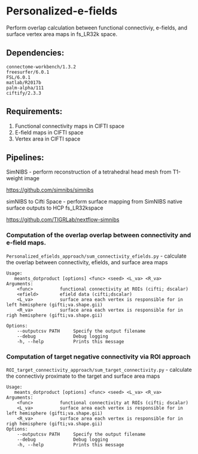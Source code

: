 # Personalized-e-fields
Perform overlap calculation between functional connectiviy, e-fields, and surface vertex area maps in fs_LR32k space.


## Dependencies:
```
connectome-workbench/1.3.2
freesurfer/6.0.1
FSL/6.0.1
matlab/R2017b
palm-alpha/111
ciftify/2.3.3
```

## Requirements:
1. Functional connectivity maps in CIFTI space
2. E-field maps in CIFTI space
3. Vertex area in CIFTI space

## Pipelines:

SimNIBS - perform reconstruction of a tetrahedral head mesh from T1-weight image

https://github.com/simnibs/simnibs

simNIBS to Cifti Space - perform surface mapping from SimNIBS native surface outputs to HCP fs_LR32kspace

https://github.com/TIGRLab/nextflow-simnibs

### Computation of the overlap overlap between connectivity and e-field maps.

```Personalized_efields_approach/sum_connectivity_efields.py``` - calculate the overlap between connectivity, efields, and surface area maps

```
Usage:
   meants_dotproduct [options] <func> <seed> <L_va> <R_va>
Arguments:
    <func>          functional connectivity at ROIs (cifti; dscalar)
    <efield>        efield data (cifti;dscalar)
    <L_va>          surface area each vertex is responsible for in left hemisphere (gifti;va.shape.gii)
    <R_va>          surface area each vertex is responsible for in righ hemisphere (gifti;va.shape.gii)

Options:
    --outputcsv PATH     Specify the output filename
    --debug              Debug logging
    -h, --help           Prints this message
```   
   
### Computation of target negative connectivity via ROI approach

```ROI_target_connectivity_approach/sum_target_connectivity.py``` - calculate the connectiviy proximate to the target and surface area maps 
```
Usage:
   meants_dotproduct [options] <func> <seed> <L_va> <R_va>
Arguments:
    <func>          functional connectivity at ROIs (cifti; dscalar)
    <L_va>          surface area each vertex is responsible for in left hemisphere (gifti;va.shape.gii)
    <R_va>          surface area each vertex is responsible for in righ hemisphere (gifti;va.shape.gii)
Options:
    --outputcsv PATH     Specify the output filename
    --debug              Debug logging
    -h, --help           Prints this message
```

